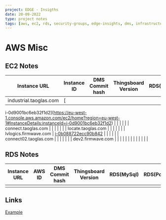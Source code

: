 ```yaml
---
project: EDGE - Insigths
date: 20-09-2022
type: project notes
tags: [aws, ec2, rds, security-groups, edge-insights, dms, infrastructure]
---
```


# AWS Misc

## EC2 Notes
| Instance URL           | Instance ID                                                                                                                              | DMS Commit hash | Thingsboard Version | RDS(MySql) | RDS(PostGres) |
| ---------------------- | ---------------------------------------------------------------------------------------------------------------------------------------- | --------------- | ------------------- | ---------- | ------------- |
| industrial.taoglas.com | [  
i-0d9001bc6eb32f1d2](https://eu-west-1.console.aws.amazon.com/ec2/home?region=eu-west-1#InstanceDetails:instanceId=i-0d9001bc6eb32f1d2)
|                 |                     |            |               |
| connect.taoglas.com    |                                                                                                                                          |                 |                     |            |               |
| locate.taoglas.com     |                                                                                                                                          |                 |                     |            |               |
| lvlogics.firmwave.com  | [i-0b088722ecc90b842](https://eu-west-1.console.aws.amazon.com/ec2/home?region=eu-west-1#InstanceDetails:instanceId=i-0b088722ecc90b842) |                 |                     |            |               |
| connect02.taoglas.com  |                                                                                                                                          |                 |                     |            |               |
| dev2.firmwave.com      |                                                                                                                                          |                 |                     |            |               |
|                        |                                                                                                                                          |                 |                     |            |               |

## RDS Notes
| Instance URL | AWS ID | DMS Commit hash | Thingsboard Version | RDS(MySql) | RDS(PostGres) |
| ------------ | ------ | --------------- | ------------------- | ---------- | ------------- |
|              |        |                 |                     |            |               |

## Links
[Example](https://www.example.org)

